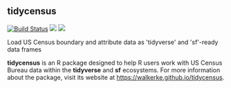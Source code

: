 ## tidycensus

[![Build Status](https://travis-ci.org/walkerke/tidycensus.svg?branch=master)](https://travis-ci.org/walkerke/tidycensus) ![](http://www.r-pkg.org/badges/version/tidycensus)  ![](http://cranlogs.r-pkg.org/badges/tidycensus)

Load US Census boundary and attribute data as 'tidyverse' and 'sf'-ready data frames

__tidycensus__ is an R package designed to help R users work with US Census Bureau data within the __tidyverse__ and __sf__ ecosystems.  For more information about the package, visit its website at https://walkerke.github.io/tidycensus.  
